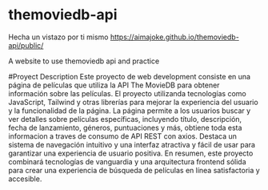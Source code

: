 # themoviedb-api
Hecha un vistazo por ti mismo
https://aimajoke.github.io/themoviedb-api/public/

A website to use themoviedb api and practice

#Proyect Description
Este proyecto de web development consiste en una página de películas que utiliza la API The MovieDB para obtener información sobre las películas. El proyecto utilizanda tecnologías como JavaScript, Tailwind y otras librerías para mejorar la experiencia del usuario y la funcionalidad de la página. La página permite a los usuarios buscar y ver detalles sobre películas específicas, incluyendo título, descripción, fecha de lanzamiento, géneros, puntuaciones y más, obtiene toda esta informacion a traves de consumo de API REST con axios. Destaca un sistema de navegación intuitivo y una interfaz atractiva y fácil de usar para garantizar una experiencia de usuario positiva. En resumen, este proyecto combinará tecnologías de vanguardia y una arquitectura frontend sólida para crear una experiencia de búsqueda de películas en línea satisfactoria y accesible.
